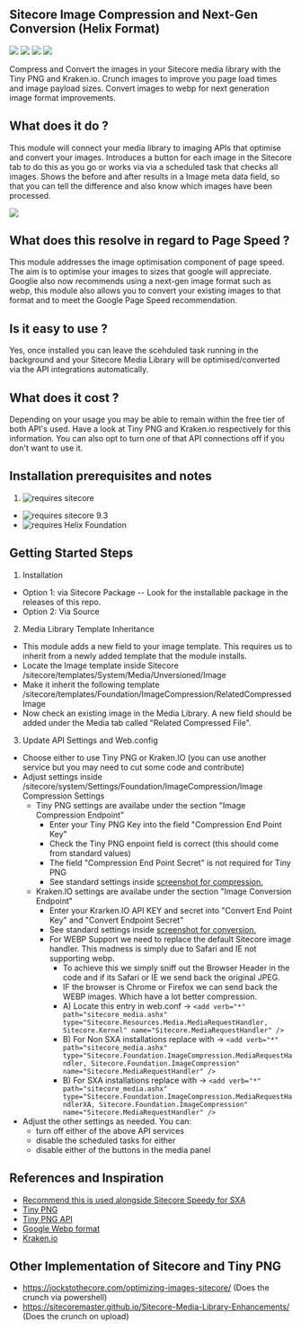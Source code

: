 ## Sitecore Image Compression and Next-Gen Conversion (Helix Format) 
<img src='https://img.shields.io/github/tag/Aceik/ImageCompression.svg' />
<img src='https://img.shields.io/github/issues/Aceik/ImageCompression.svg' />
<img src='https://img.shields.io/github/license/Aceik/ImageCompression.svg' />
<img src='https://img.shields.io/github/languages/code-size/Aceik/ImageCompression.svg' />


Compress and Convert the images in your Sitecore media library with the Tiny PNG and Kraken.io. 
Crunch images to improve you page load times and image payload sizes. 
Convert images to webp for next generation image format improvements. 

## What does it do ?

This module will connect your media library to imaging APIs that optimise and convert your images. 
Introduces a button for each image in the Sitecore tab to do this as you go or works via via a scheduled task that checks all images. 
Shows the before and after results in a Image meta data field, so that you can tell the difference and also know which images have been processed. 

<img src='https://aceiksolutions.files.wordpress.com/2020/04/image-10.png?w=1024' />

## What does this resolve in regard to Page Speed ?

This module addresses the image optimisation component of page speed. The aim is to optimise your images to sizes that google will appreciate. Googlie also now recommends using a next-gen image format such as webp, this module also allows you to convert your existing images to that format and to meet the Google Page Speed recommendation. 

## Is it easy to use ?

Yes, once installed you can leave the scehduled task running in the background and your Sitecore Media Library will be optimised/converted via the API integrations automatically. 

## What does it cost ?
Depending on your usage you may be able to remain within the free tier of both API's used. 
Have a look at Tiny PNG and Kraken.io respectively for this information. 
You can also opt to turn one of that API connections off if you don't want to use it.

## Installation prerequisites and notes

1)  <img src="https://img.shields.io/badge/requires-sitecore-blue.svg?style=flat-square" alt="requires sitecore">
  * <img src="https://img.shields.io/badge/supports-sitecore%20v9.3-green.svg?style=flat-square" alt="requires sitecore 9.3">
  * <img src="https://img.shields.io/badge/supports-helix-green.svg?style=flat-square" alt="requires Helix Foundation"/>

## Getting Started Steps
1) Installation
- Option 1: via Sitecore Package -- Look for the installable package in the releases of this repo.
- Option 2: Via Source

2) Media Library Template Inheritance
- This module adds a new field to your image template. This requires us to inherit from a newly added template that the module installs. 
- Locate the Image template inside Sitecore /sitecore/templates/System/Media/Unversioned/Image
- Make it inherit the following template  /sitecore/templates/Foundation/ImageCompression/RelatedCompressedImage
- Now check an existing image in the Media Library.  A new field should be added under the Media tab called "Related Compressed File".

3) Update API Settings and Web.config
- Choose either to use Tiny PNG or Kraken.IO    (you can use another service but you may need to cut some code and contribute)
- Adjust settings inside  /sitecore/system/Settings/Foundation/ImageCompression/Image Compression Settings
    * Tiny PNG settings are availabe under the section "Image Compression Endpoint"
      - Enter your Tiny PNG Key into the field "Compression End Point Key"
      - Check the Tiny PNG enpoint field is correct (this should come from standard values)
      - The field "Compression End Point Secret" is not required for Tiny PNG
      - See standard settings inside <a href='https://aceiksolutions.files.wordpress.com/2020/04/compression.png?w=500'>screenshot for compression.</a>
    * Kraken.IO settings are availabe under the section "Image Conversion Endpoint"
      - Enter your Krarken.IO API KEY and secret into "Convert End Point Key" and "Convert Endpoint Secret"
      - See standard settings inside <a href='https://aceiksolutions.files.wordpress.com/2020/04/conversion.png?w=500'>screenshot for conversion.</a>
	  - For WEBP Support we need to replace the default Sitecore image handler. This madness is simply due to Safari and IE not supporting webp.
		- To achieve this we simply sniff out the Browser Header in the code and if its Safari or IE we send back the original JPEG. 
		- IF the browser is Chrome or Firefox we can send back the WEBP images. Which have a lot better compression.
		- A) Locate this entry in web.conf -> `<add verb="*" path="sitecore_media.ashx" type="Sitecore.Resources.Media.MediaRequestHandler, Sitecore.Kernel" name="Sitecore.MediaRequestHandler" />`
		- B) For Non SXA installations replace with -> `<add verb="*" path="sitecore_media.ashx" type="Sitecore.Foundation.ImageCompression.MediaRequestHandler, Sitecore.Foundation.ImageCompression" name="Sitecore.MediaRequestHandler" />`
		- B) For SXA installations replace with -> `<add verb="*" path="sitecore_media.ashx" type="Sitecore.Foundation.ImageCompression.MediaRequestHandlerXA, Sitecore.Foundation.ImageCompression" name="Sitecore.MediaRequestHandler" />`
- Adjust the other settings as needed. You can:
    * turn off either of the above API services
    * disable the scheduled tasks for either
    * disable either of the buttons in the media panel

## References and Inspiration

* [Recommend this is used alongside Sitecore Speedy for SXA](https://github.com/Aceik/Sitecore-Speedy)
* [Tiny PNG](https://tinypng.com/)
* [Tiny PNG API](https://tinypng.com/developers)
* [Google Webp format](https://developers.google.com/speed/webp)
* [Kraken.io](https://kraken.io/docs/getting-started)


## Other Implementation of Sitecore and Tiny PNG
* https://jockstothecore.com/optimizing-images-sitecore/  (Does the crunch via powershell)
* https://sitecoremaster.github.io/Sitecore-Media-Library-Enhancements/   (Does the crunch on upload)
